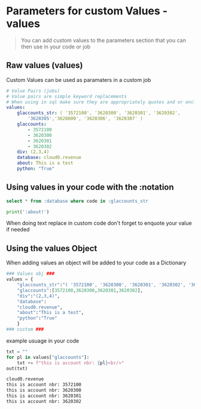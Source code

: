<!-- markdownlint-disable MD033 -->
# Parameters for custom Values -values

> You can add custom values to the parameters section that you can then use in your code or job

## Raw values (values)

Custom Values can be used as paramaters in a custom job

```yml
# Value Pairs (jobs)
# Value pairs are simple keyword replacements
# When using in sql make sure they are appropriately quotes and or enclosed
values:
    glaccounts_str: ( '3572100', '3620300', '3620301', '3620302',
        '3620305','3620600', '3620306', '3620307' )
    glaccounts:
        - 3572100
        - 3620300
        - 3620301
        - 3620302
    div: (2,3,4)
    database: cloud0.revenue
    about: This is a test
    python: "True"
```

## Using values in your code with the :notation

```sql
select * from :database where code in :glaccounts_str
```

```python
print(':about!')
```

<ibm-notification id="notification-0" class="bx--inline-notification bx--inline-notification--warning" role="alert">
<div class="bx--inline-notification__text-wrapper">
<i class="fas fa-exclamation-circle c-yellow mgl-10 mgr-5 fa-2x"></i>
<span>When doing text replace in custom code don't forget to enquote your value if needed</span>
</div></ibm-notification>

## Using the values Object

When adding values an object will be added to your code as a Dictionary

```py
### Values obj ###
values = {
    "glaccounts_str":"( '3572100', '3620300', '3620301', '3620302', '3620305','3620600', '3620306', '3620307' )",
    "glaccounts":[3572100,3620300,3620301,3620302],
    "div":"(2,3,4)",
    "database":
    "cloud0.revenue",
    "about":"This is a test",
    "python":"True"
    }
### custom ###
```

example usuage in your code

```py
txt = ""
for pl in values["glaccounts"]:
    txt += f"this is account nbr: {pl}<br/>"
out(txt)
```

```html
cloud0.revenue
this is account nbr: 3572100
this is account nbr: 3620300
this is account nbr: 3620301
this is account nbr: 3620302
```